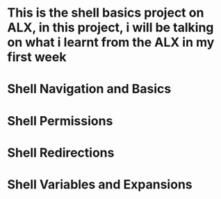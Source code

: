 # This is the shell basics project on ALX, in this project, i will be talking on what i learnt from the ALX in my first week
# Shell Navigation and Basics
# Shell Permissions
# Shell Redirections
# Shell Variables and Expansions

